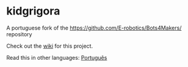 # kidgrigora
A portuguese fork of the https://github.com/E-robotics/Bots4Makers/ repository 

Check out the [wiki](https://github.com/rbarradas/kidgrigora/wiki) for this project.

Read this in other languages: [Português](https://github.com/rbarradas/kidgrigora/blob/master/README.md.pt)
